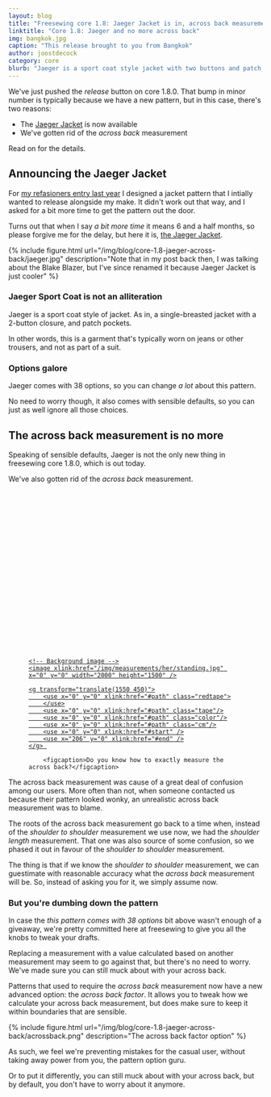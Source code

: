 ```yaml
---
layout: blog
title: "Freesewing core 1.8: Jaeger Jacket is in, across back measurement is out"
linktitle: "Core 1.8: Jaeger and no more across back"
img: bangkok.jpg
caption: "This release brought to you from Bangkok"
author: joostdecock
category: core
blurb: "Jaeger is a sport coat style jacket with two buttons and patch pockets"
---
```

We've just pushed the *release* button on core 1.8.0. That bump in minor number is typically because we have a new pattern, but in this case, there's two reasons:

 - The [Jaeger Jacket](/patterns/jaeger) is now available
 - We've gotten rid of the *across back* measurement
 
Read on for the details.
 
## Announcing the Jaeger Jacket
 
For [my refasioners entry last year](/blog/the-refashioners-2017/) I designed a jacket pattern that I intially wanted to release alongside my make. It didn't work out that way, and I asked for a bit more time to get the pattern out the door.

Turns out that when I say *a bit more time* it means 6 and a half months, so please forgive me for the delay, but here it is, [the Jaeger Jacket](/patterns/jaeger).

{% include figure.html 
    url="/img/blog/core-1.8-jaeger-across-back/jaeger.jpg" 
    description="Note that in my post back then, I was talking about the Blake Blazer, but I've since renamed it because Jaeger Jacket is just cooler"
%}

### Jaeger Sport Coat is not an alliteration

Jaeger is a sport coat style of jacket. As in, a single-breasted jacket with a 2-button closure, and patch pockets.

In other words, this is a garment that's typically worn on jeans or other trousers, and not as part of a suit.

### Options galore

Jaeger comes with 38 options, so you can change *a lot* about this pattern. 

No need to worry though, it also comes with sensible defaults, so you can just as well ignore all those choices.

## The across back measurement is no more

Speaking of sensible defaults, Jaeger is not the only new thing in freesewing core 1.8.0, which is out today.

We've also gotten rid of the *across back* measurement.
<figure class="image">
    <a href="/img/blog/core-1.8-jaeger-across-back/acrossback.svg" target="_BLANK" title="Open this image in a new window">
<svg xmlns:svg="http://www.w3.org/2000/svg" xmlns="http://www.w3.org/2000/svg" xmlns:xlink="http://www.w3.org/1999/xlink" viewBox="0 0 2000 1500" class="drop-shadow">
    <defs>
        <path id="path" d="M 0 0 l 206 0" style="fill: none; stroke-linejoin: round;"/>
        <g id="start">
            <path d="M 0 -25 l 0 50" style="stroke: #000; stroke-width: 3px; stroke-linecap: butt; stroke-linejoin: round;" />
            <path d="M 0 0 l -15 -15 l 0 30 z" style="stroke: #000; stroke-width: 3px; fill: #000; stroke-linecap: butt; stroke-linejoin: round;" />
        </g>
        <g id="end">
            <path d="M 0 -25 l 0 50" style="stroke: #000; stroke-width: 3px; stroke-linecap: butt; stroke-linejoin: round;" />
            <path d="M 0 0 l 15 -15 l 0 30 z" style="stroke: #000; stroke-width: 3px; fill: #000; stroke-linecap: butt; stroke-linejoin: round;" />
        </g>
    </defs>
    <style type="text/css"><![CDATA[
        path {fill: none; stroke-linejoin: round;}
        .tape {stroke: #000; stroke-width: 20px; stroke-linecap: butt;}
        .redtape {stroke: #f00; stroke-width: 1px;stroke-linecap: round;}
        .color {stroke: #fff86c; stroke-width: 16px; stroke-linecap: butt;}
        .cm {stroke: #000; stroke-width: 16px; stroke-dasharray: 2 10; stroke-linecap: butt;}
    ]]></style>
    
    <!-- Background image -->
    <image xlink:href="/img/measurements/her/standing.jpg" x="0" y="0" width="2000" height="1500" />

    <g transform="translate(1550 450)">
        <use x="0" y="0" xlink:href="#path" class="redtape">
        </use>
        <use x="0" y="0" xlink:href="#path" class="tape"/>
        <use x="0" y="0" xlink:href="#path" class="color"/>
        <use x="0" y="0" xlink:href="#path" class="cm"/>
        <use x="0" y="0" xlink:href="#start" />
        <use x="206" y="0" xlink:href="#end" />
    </g> 
</svg>
    </a>
    
        <figcaption>Do you know how to exactly measure the across back?</figcaption>
    
</figure>

The across back measurement was cause of a great deal of confusion among our users. 
More often than not, when someone contacted us because their pattern looked wonky, an unrealistic across back measurement was to blame.

The roots of the across back measurement go back to a time when, instead of the *shoulder to shoulder* measurement we use now, we had the *shoulder length* measurement. 
That one was also source of some confusion, so we phased it out in favour of the *shoulder to shoulder* measurement.

The thing is that if we know the *shoulder to shoulder* measurement, we can guestimate with reasonable accuracy what the *across back* measurement will be. So, instead of asking you for it, we simply assume now.

### But you're dumbing down the pattern

In case the *this pattern comes with 38 options* bit above wasn't enough of a giveaway, we're pretty committed here at freesewing to give you all the knobs to tweak your drafts.

Replacing a measurement with a value calculated based on another measurement may seem to go against that, but there's no need to worry. We've made sure you can still muck about with your across back.

Patterns that used to require the *across back* measurement now have a new advanced option: the *across back factor*. It allows you to tweak how we calculate your across back measurement, but does make sure to keep it within boundaries that are sensible.

{% include figure.html 
    url="/img/blog/core-1.8-jaeger-across-back/acrossback.png" 
    description="The across back factor option" 
%}

As such, we feel we're preventing mistakes for the casual user, without taking away power from you, the pattern option guru.

Or to put it differently, you can still muck about with your across back, but by default, you don't have to worry about it anymore.
